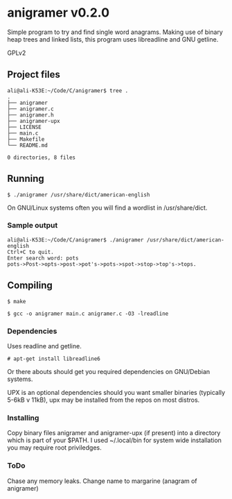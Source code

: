 # anigramer v0.2.0

Simple program to try and find single word anagrams. Making use of binary heap trees and linked lists, this program uses libreadline and GNU getline.

GPLv2

## Project files
```
ali@ali-K53E:~/Code/C/anigramer$ tree .
.
├── anigramer
├── anigramer.c
├── anigramer.h
├── anigramer-upx
├── LICENSE
├── main.c
├── Makefile
└── README.md

0 directories, 8 files

```
## Running

```
$ ./anigramer /usr/share/dict/american-english
```

On GNU/Linux systems often you will find a wordlist in /usr/share/dict.

### Sample output

```
ali@ali-K53E:~/Code/C/anigramer$ ./anigramer /usr/share/dict/american-english 
Ctrl+C to quit.
Enter search word: pots
pots->Post->opts->post->pot's->pots->spot->stop->top's->tops.
```

## Compiling

```
$ make
```

```
$ gcc -o anigramer main.c anigramer.c -O3 -lreadline
```

### Dependencies

Uses readline and getline.

```
# apt-get install libreadline6
```

Or there abouts should get you required dependencies on GNU/Debian systems.

UPX is an optional dependencies should you want smaller binaries (typically 5-6kB v 11kB), upx may be installed from the repos on most distros.



### Installing

Copy binary files anigramer and anigramer-upx (if present) into a directory which is part of your $PATH. I used ~/.local/bin for system wide installation you may require root priviledges.

### ToDo

Chase any memory leaks.
Change name to margarine (anagram of anigramer)